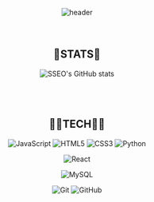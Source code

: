 <!--
**JSH99/JSH99** is a ✨ _special_ ✨ repository because its `README.md` (this file) appears on your GitHub profile.

Here are some ideas to get you started:

- 🔭 I’m currently working on ...
- 🌱 I’m currently learning ...
- 👯 I’m looking to collaborate on ...
- 🤔 I’m looking for help with ...
- 💬 Ask me about ...
- 📫 How to reach me: ...
- 😄 Pronouns: ...
- ⚡ Fun fact: ...
-->

<div align=center>
  
![header](https://capsule-render.vercel.app/api?type=waving&color=auto&height=300&section=header&text=SSEO's%20GitHub&fontSize=80)  
<br><br>
## 🏅STATS🏅
![SSEO's GitHub stats](https://github-readme-stats.vercel.app/api?username=JSH99&show_icons=true&theme=radical)  
<br><br><br>  
## 👩‍💻TECH👩‍💻
![JavaScript](https://img.shields.io/badge/javascript-%23323330.svg?style=for-the-badge&logo=javascript&logoColor=%23F7DF1E)
![HTML5](https://img.shields.io/badge/html5-%23E34F26.svg?style=for-the-badge&logo=html5&logoColor=white)
![CSS3](https://img.shields.io/badge/css3-%231572B6.svg?style=for-the-badge&logo=css3&logoColor=white)
![Python](https://img.shields.io/badge/python-3670A0?style=for-the-badge&logo=python&logoColor=ffdd54)   

<!--[NPM](https://img.shields.io/badge/NPM-%23000000.svg?style=for-the-badge&logo=npm&logoColor=white)-->
![React](https://img.shields.io/badge/react-%2320232a.svg?style=for-the-badge&logo=react&logoColor=%2361DAFB)  
  
![MySQL](https://img.shields.io/badge/mysql-%2300f.svg?style=for-the-badge&logo=mysql&logoColor=white)  
  
![Git](https://img.shields.io/badge/git-%23F05033.svg?style=for-the-badge&logo=git&logoColor=white)
![GitHub](https://img.shields.io/badge/github-%23121011.svg?style=for-the-badge&logo=github&logoColor=white)  
  
<!-- ## 👪VISITS👪
[![Hits](https://hits.seeyoufarm.com/api/count/incr/badge.svg?url=https%3A%2F%2Fgithub.com%2FJSH99%2Fhit-counter&count_bg=%236DC5ED&title_bg=%23231F1F&icon=&icon_color=%23E7E7E7&title=hits&edge_flat=false)](https://hits.seeyoufarm.com)   -->
